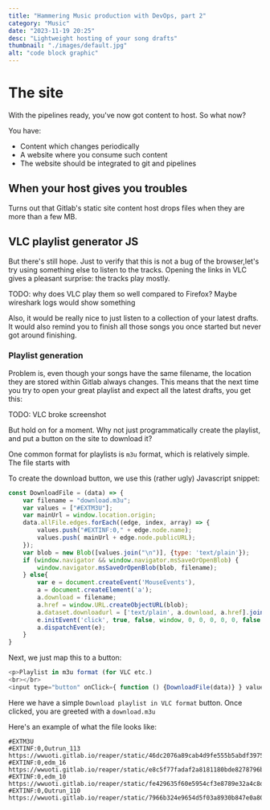 ```yaml
---
title: "Hammering Music production with DevOps, part 2"
category: "Music"
date: "2023-11-19 20:25"
desc: "Lightweight hosting of your song drafts"
thumbnail: "./images/default.jpg"
alt: "code block graphic"
---
```

<!-- markdownlint-disable line-length -->
# The site

With the pipelines ready, you've now got content to host. So what now?

You have:

- Content which changes periodically
- A website where you consume such content
- The website should be integrated to git and pipelines

## When your host gives you troubles

Turns out that Gitlab's static site content host drops files when they are more than a few MB.

## VLC playlist generator JS

But there's still hope. Just to verify that this is not a bug of the browser,let's try using something else to listen to the tracks. Opening the links in VLC gives a pleasant surprise: the tracks play mostly.

TODO: why does VLC play them so well compared to Firefox? Maybe wireshark logs would show something

Also, it would be really nice to just listen to a collection of your latest drafts. It would also remind you to finish all those songs you once started but never got around finishing.

### Playlist generation

Problem is, even though your songs have the same filename, the location they are stored within Gitlab always changes. This means that the next time you try to open your great playlist and expect all the latest drafts, you get this:

TODO: VLC broke screenshot

But hold on for a moment. Why not just programmatically create the playlist, and put a button on the site to download it?

One common format for playlists is `m3u` format, which is relatively simple.
The file starts with ` `

To create the download button, we use this (rather ugly) Javascript snippet:

```javascript
const DownloadFile = (data) => {
    var filename = "download.m3u";
    var values = ["#EXTM3U"];
    var mainUrl = window.location.origin; 
    data.allFile.edges.forEach((edge, index, array) => {
        values.push("#EXTINF:0," + edge.node.name);
        values.push( mainUrl + edge.node.publicURL);
    });
    var blob = new Blob([values.join("\n")], {type: 'text/plain'});
    if (window.navigator && window.navigator.msSaveOrOpenBlob) {
        window.navigator.msSaveOrOpenBlob(blob, filename);
    } else{
        var e = document.createEvent('MouseEvents'),
        a = document.createElement('a');
        a.download = filename;
        a.href = window.URL.createObjectURL(blob);
        a.dataset.downloadurl = ['text/plain', a.download, a.href].join(':');
        e.initEvent('click', true, false, window, 0, 0, 0, 0, 0, false, false, false, false, 0, null);
        a.dispatchEvent(e);
    }
}
```

Next, we just map this to a button:

```javascript
<p>Playlist in m3u format (for VLC etc.)
<br></br>
<input type="button" onClick={ function () {DownloadFile(data)} } value="Download">
```

Here we have a simple `Download playlist in VLC format` button. Once clicked, you are greeted with a `download.m3u`

Here's an example of what the file looks like:

```m3u
#EXTM3U
#EXTINF:0,Outrun_113
https://wwuoti.gitlab.io/reaper/static/46dc2076a89cab4d9fe555b5abdf3975/Outrun_113.mp3
#EXTINF:0,edm_16
https://wwuoti.gitlab.io/reaper/static/e8c5f77fadaf2a8181180bde8278796b/edm_16.mp3
#EXTINF:0,edm_10
https://wwuoti.gitlab.io/reaper/static/fe429635f60e5954cf3e8789e32a4c8d/edm_10.mp3
#EXTINF:0,Outrun_110
https://wwuoti.gitlab.io/reaper/static/7966b324e9654d5f03a8930b847e0a80/Outrun_110.mp3
```
